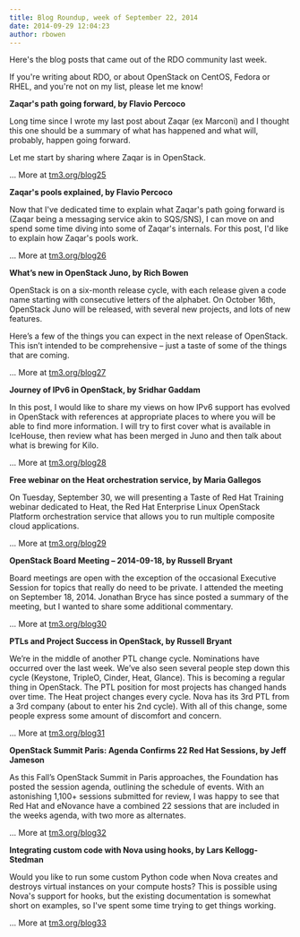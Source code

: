 ```yaml
---
title: Blog Roundup, week of September 22, 2014
date: 2014-09-29 12:04:23
author: rbowen
---
```


Here's the blog posts that came out of the RDO community last week.

If you're writing about RDO, or about OpenStack on CentOS, Fedora or
RHEL, and you're not on my list, please let me know!


**Zaqar's path going forward, by Flavio Percoco**

Long time since I wrote my last post about Zaqar (ex Marconi) and I thought this one should be a summary of what has happened and what will, probably, happen going forward.

Let me start by sharing where Zaqar is in OpenStack.

... More at [tm3.org/blog25](http://tm3.org/blog25)


**Zaqar's pools explained, by Flavio Percoco**

Now that I've dedicated time to explain what Zaqar's path going forward is (Zaqar being a messaging service akin to SQS/SNS), I can move on and spend some time diving into some of Zaqar's internals. For this post, I'd like to explain how Zaqar's pools work.

... More at [tm3.org/blog26](http://tm3.org/blog26)


**What’s new in OpenStack Juno, by Rich Bowen**

OpenStack is on a six-month release cycle, with each release given  a code name starting with consecutive letters of the alphabet. On October 16th, OpenStack Juno will be released, with several new projects, and lots of new features.

Here’s a few of the things you can expect in the next release of
OpenStack. This isn’t intended to be comprehensive – just a taste of
some of the things that are coming.

... More at [tm3.org/blog27](http://tm3.org/blog27)


**Journey of IPv6 in OpenStack, by Sridhar Gaddam**

In this post, I would like to share my views on how IPv6 support has evolved in OpenStack with references at appropriate places to where you will be able to find more information.  I will try to first cover what is available in IceHouse, then review what has been merged in Juno and then talk about what is brewing for Kilo.

... More at [tm3.org/blog28](http://tm3.org/blog28)


**Free webinar on the Heat orchestration service, by Maria Gallegos**

On Tuesday, September 30, we will presenting a Taste of Red Hat Training webinar dedicated to Heat, the Red Hat Enterprise Linux OpenStack Platform orchestration service that allows you to run multiple composite cloud applications.

... More at [tm3.org/blog29](http://tm3.org/blog29)


**OpenStack Board Meeting – 2014-09-18, by Russell Bryant**

Board meetings are open with the exception of the occasional Executive Session for topics that really do need to be private.  I attended the meeting on September 18, 2014.  Jonathan Bryce has since posted a summary of the meeting, but I wanted to share some additional commentary.

... More at [tm3.org/blog30](http://tm3.org/blog30)


**PTLs and Project Success in OpenStack, by Russell Bryant**

We’re in the middle of another PTL change cycle.  Nominations have occurred over the last week.  We’ve also seen several people step down this cycle (Keystone, TripleO, Cinder, Heat, Glance).  This is becoming a regular thing in OpenStack.  The PTL position for most projects has changed hands over time.  The Heat project changes every cycle.  Nova has its 3rd PTL from a 3rd company (about to enter his 2nd cycle).  With all of this change, some people express some amount of discomfort and concern.

... More at [tm3.org/blog31](http://tm3.org/blog31)


**OpenStack Summit Paris: Agenda Confirms 22 Red Hat Sessions, by Jeff Jameson**

As this Fall’s OpenStack Summit in Paris approaches, the Foundation has posted the session agenda, outlining the schedule of events. With an astonishing 1,100+ sessions submitted for review, I was happy to see that Red Hat and eNovance have a combined 22 sessions that are included in the weeks agenda, with two more as alternates.

... More at [tm3.org/blog32](http://tm3.org/blog32)



**Integrating custom code with Nova using hooks, by Lars Kellogg-Stedman**

Would you like to run some custom Python code when Nova creates and destroys virtual instances on your compute hosts? This is possible using Nova's support for hooks, but the existing documentation is somewhat short on examples, so I've spent some time trying to get things working.

... More at [tm3.org/blog33](http://tm3.org/blog33)
